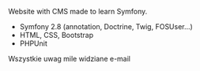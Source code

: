 Website with CMS made to learn Symfony.

- Symfony 2.8 (annotation, Doctrine, Twig, FOSUser...)
- HTML, CSS, Bootstrap
- PHPUnit


Wszystkie uwag mile widziane 
e-mail
